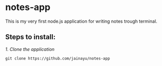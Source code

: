 # notes-app
This is my very first node.js application for writing notes trough terminal.

## Steps to install:

*1. Clone the application*

```shell
git clone https://github.com/jainayu/notes-app
```
